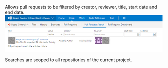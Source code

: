 Allows pull requests to be filtered by creator, reviewer, title, start date and end date.
![Image of inputs](img/inputs.png)

Searches are scoped to all repositories of the current project.